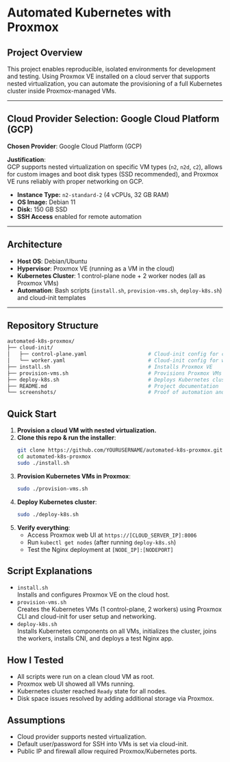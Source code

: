 # Automated Kubernetes with Proxmox

## Project Overview

This project enables reproducible, isolated environments for development and testing. Using Proxmox VE installed on a cloud server that supports nested virtualization, you can automate the provisioning of a full Kubernetes cluster inside Proxmox-managed VMs.

---

## Cloud Provider Selection: Google Cloud Platform (GCP)

**Chosen Provider**: Google Cloud Platform (GCP)

**Justification**:  
GCP supports nested virtualization on specific VM types (`n2`, `n2d`, `c2`), allows for custom images and boot disk types (SSD recommended), and Proxmox VE runs reliably with proper networking on GCP.

- **Instance Type:** `n2-standard-2` (4 vCPUs, 32 GB RAM)
- **OS Image:** Debian 11
- **Disk:** 150 GB SSD
- **SSH Access** enabled for remote automation

---

## Architecture

- **Host OS**: Debian/Ubuntu
- **Hypervisor**: Proxmox VE (running as a VM in the cloud)
- **Kubernetes Cluster**: 1 control-plane node + 2 worker nodes (all as Proxmox VMs)
- **Automation**: Bash scripts (`install.sh`, `provision-vms.sh`, `deploy-k8s.sh`) and cloud-init templates

---

## Repository Structure

```bash
automated-k8s-proxmox/
├── cloud-init/
│   ├── control-plane.yaml                    # Cloud-init config for control plane
│   └── worker.yaml                           # Cloud-init config for worker nodes
├── install.sh                                # Installs Proxmox VE
├── provision-vms.sh                          # Provisions Proxmox VMs using cloud-init
├── deploy-k8s.sh                             # Deploys Kubernetes cluster in VMs
├── README.md                                 # Project documentation
└── screenshots/                              # Proof of automation and cluster state
```
## Quick Start

1. **Provision a cloud VM with nested virtualization.**
2. **Clone this repo & run the installer**:
    ```bash
    git clone https://github.com/YOURUSERNAME/automated-k8s-proxmox.git
    cd automated-k8s-proxmox
    sudo ./install.sh
    ```
3. **Provision Kubernetes VMs in Proxmox**:
    ```bash
    sudo ./provision-vms.sh
    ```
4. **Deploy Kubernetes cluster**:
    ```bash
    sudo ./deploy-k8s.sh
    ```
5. **Verify everything**:
    - Access Proxmox web UI at `https://[CLOUD_SERVER_IP]:8006`
    - Run `kubectl get nodes` (after running `deploy-k8s.sh`)
    - Test the Nginx deployment at `[NODE_IP]:[NODEPORT]`

## Script Explanations

- `install.sh`  
  Installs and configures Proxmox VE on the cloud host.
- `provision-vms.sh`  
  Creates the Kubernetes VMs (1 control-plane, 2 workers) using Proxmox CLI and cloud-init for user setup and networking.
- `deploy-k8s.sh`  
  Installs Kubernetes components on all VMs, initializes the cluster, joins the workers, installs CNI, and deploys a test Nginx app.

## How I Tested

- All scripts were run on a clean cloud VM as root.
- Proxmox web UI showed all VMs running.
- Kubernetes cluster reached `Ready` state for all nodes.
- Disk space issues resolved by adding additional storage via Proxmox.

## Assumptions

- Cloud provider supports nested virtualization.
- Default user/password for SSH into VMs is set via cloud-init.
- Public IP and firewall allow required Proxmox/Kubernetes ports.
